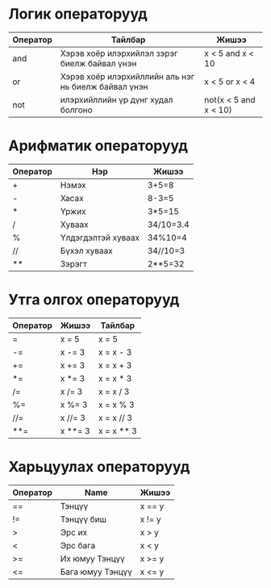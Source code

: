 # Логик операторууд
| Оператор | Тайлбар                                              | Жишээ                 |
| -------- | ---------------------------------------------------- | --------------------- |
| and      | Хэрэв хоёр илэрхийлэл зэрэг биелж байвал үнэн        | x < 5 and  x < 10     |
| or       | Хэрэв хоёр илэрхийллийн аль нэг нь биелж байвал үнэн | x < 5 or x < 4        |
| not      | илэрхийллийн үр дүнг худал болгоно                   | not(x < 5 and x < 10) |

# Арифматик операторууд
| Оператор | Нэр                | Жишээ     |
| -------- | ------------------ | --------- |
| +        | Нэмэх              | 3+5=8     |
| -        | Хасах              | 8-3=5     |
| *        | Үржих              | 3*5=15    |
| /        | Хуваах             | 34/10=3.4 |
| %        | Үлдэгдэлтэй хуваах | 34%10=4   |
| //       | Бүхэл хуваах       | 34//10=3  |
| **       | Зэрэгт             | 2**5=32   |


# Утга олгох операторууд
| Оператор | Жишээ   | Тайлбар    |
| -------- | ------- | ---------- |
| =        | x = 5   | x = 5      |
| -=       | x -= 3  | x = x - 3  |
| +=       | x += 3  | x = x + 3  |
| *=       | x *= 3  | x = x * 3  |
| /=       | x /= 3  | x = x / 3  |
| %=       | x %= 3  | x = x % 3  |
| //=      | x //= 3 | x = x // 3 |
| **=      | x **= 3 | x = x ** 3 |

# Харьцуулах операторууд
| Оператор | Name             | Жишээ  |
| -------- | ---------------- | ------ |
| ==       | Тэнцүү           | x == y |
| !=       | Тэнцүү биш       | x != y |
| >        | Эрс их           | x > y  |
| <        | Эрс бага         | x < y  |
| >=       | Их юмуу Тэнцүү   | x >= y |
| <=       | Бага юмуу Тэнцүү | x <= y |
